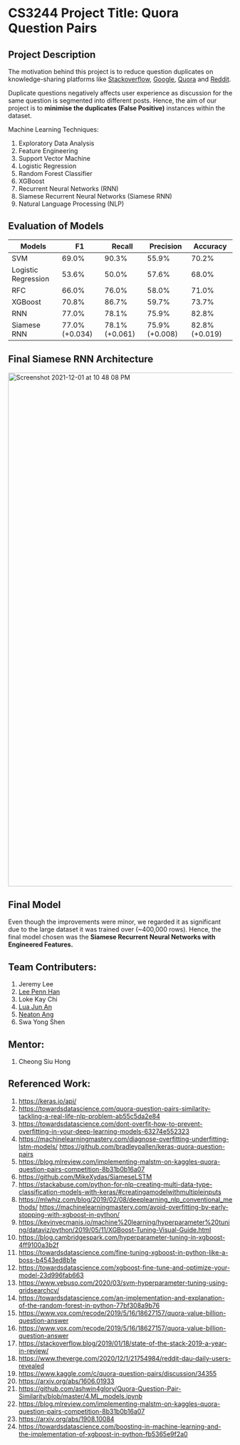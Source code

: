 # CS3244 Project Title: Quora Question Pairs

## Project Description

The motivation behind this project is to reduce question duplicates on knowledge-sharing platforms like [Stackoverflow](https://stackoverflow.com/), [Google](https://google.com), [Quora](https://www.quora.com/) and [Reddit](https://www.reddit.com/).

Duplicate questions negatively affects user experience as discussion for the same question is segmented into different posts. Hence, the aim of our project is to **minimise the duplicates (False Positive)** instances within the dataset.

Machine Learning Techniques:
1. Exploratory Data Analysis
2. Feature Engineering
3. Support Vector Machine
4. Logistic Regression
5. Random Forest Classifier
6. XGBoost
7. Recurrent Neural Networks (RNN)
8. Siamese Recurrent Neural Networks (Siamese RNN)
9. Natural Language Processing (NLP)

## Evaluation of Models
| **Models** | **F1** | **Recall** | **Precision** | **Accuracy** |
| ------------- | ------------- | ------------- | ------------- | ------------- |
| SVM | 69.0%  | 90.3%  | 55.9%  | 70.2%  |
| Logistic Regression | 53.6%  | 50.0%  | 57.6%  | 68.0%  |
| RFC | 66.0%  | 76.0%  | 58.0%  | 71.0%  |
| XGBoost | 70.8%  | 86.7%  | 59.7%  | 73.7%  |
| RNN | 77.0% | 78.1%  | 75.9%  | 82.8% |
| Siamese RNN | 77.0% (+0.034) | 78.1% (+0.061)  | 75.9% (+0.008)  | 82.8% (+0.019) |

## Final Siamese RNN Architecture
<img width="1154" alt="Screenshot 2021-12-01 at 10 48 08 PM" src="https://user-images.githubusercontent.com/65394783/144255954-3db8717c-71ec-453d-8608-96c01cd16f2a.png">

## Final Model
Even though the improvements were minor, we regarded it as significant due to the large dataset it was trained over (~400,000 rows). Hence, the final model chosen was the **Siamese Recurrent Neural Networks with Engineered Features.**

## Team Contributers:
1. Jeremy Lee
2. [Lee Penn Han](https://github.com/pennhanlee)
3. Loke Kay Chi
4. [Lua Jun An](https://github.com/luajunan)
5. [Neaton Ang](https://github.com/neatonang)
6. Swa Yong Shen

## Mentor: 
1. Cheong Siu Hong

## Referenced Work:
1. https://keras.io/api/
2. https://towardsdatascience.com/quora-question-pairs-similarity-tackling-a-real-life-nlp-problem-ab55c5da2e84
3. https://towardsdatascience.com/dont-overfit-how-to-prevent-overfitting-in-your-deep-learning-models-63274e552323
4. https://machinelearningmastery.com/diagnose-overfitting-underfitting-lstm-models/ https://github.com/bradleypallen/keras-quora-question-pairs
5. https://blog.mlreview.com/implementing-malstm-on-kaggles-quora-question-pairs-competition-8b31b0b16a07
6. https://github.com/MikeXydas/SiameseLSTM
7. https://stackabuse.com/python-for-nlp-creating-multi-data-type-classification-models-with-keras/#creatingamodelwithmultipleinputs
8. https://mlwhiz.com/blog/2019/02/08/deeplearning_nlp_conventional_methods/ https://machinelearningmastery.com/avoid-overfitting-by-early-stopping-with-xgboost-in-python/
9. https://kevinvecmanis.io/machine%20learning/hyperparameter%20tuning/dataviz/python/2019/05/11/XGBoost-Tuning-Visual-Guide.html
10. https://blog.cambridgespark.com/hyperparameter-tuning-in-xgboost-4ff9100a3b2f
11. https://towardsdatascience.com/fine-tuning-xgboost-in-python-like-a-boss-b4543ed8b1e
12. https://towardsdatascience.com/xgboost-fine-tune-and-optimize-your-model-23d996fab663
13. https://www.vebuso.com/2020/03/svm-hyperparameter-tuning-using-gridsearchcv/
14. https://towardsdatascience.com/an-implementation-and-explanation-of-the-random-forest-in-python-77bf308a9b76
15. https://www.vox.com/recode/2019/5/16/18627157/quora-value-billion-question-answer 
16. https://www.vox.com/recode/2019/5/16/18627157/quora-value-billion-question-answer 
17. https://stackoverflow.blog/2019/01/18/state-of-the-stack-2019-a-year-in-review/ 
18. https://www.theverge.com/2020/12/1/21754984/reddit-dau-daily-users-revealed
19. https://www.kaggle.com/c/quora-question-pairs/discussion/34355
20. https://arxiv.org/abs/1606.01933
21. https://github.com/ashwin4glory/Quora-Question-Pair-Similarity/blob/master/4.ML_models.ipynb
22. https://blog.mlreview.com/implementing-malstm-on-kaggles-quora-question-pairs-competition-8b31b0b16a07
23. https://arxiv.org/abs/1908.10084
24. https://towardsdatascience.com/boosting-in-machine-learning-and-the-implementation-of-xgboost-in-python-fb5365e9f2a0       

